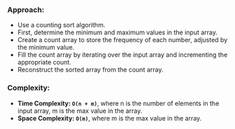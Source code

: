 ### Approach:
- Use a counting sort algorithm.
- First, determine the minimum and maximum values in the input array.
- Create a count array to store the frequency of each number, adjusted by the minimum value.
- Fill the count array by iterating over the input array and incrementing the appropriate count.
- Reconstruct the sorted array from the count array.
​
### Complexity:
- **Time Complexity: `O(n + m)`**, where n is the number of elements in the input array, m is the max value in the array.
- **Space Complexity: `O(m)`**, where m is the max value in the array.